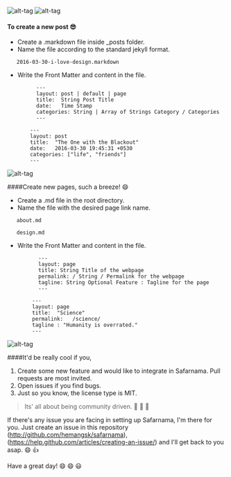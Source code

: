 ![alt-tag](https://c2.staticflickr.com/8/7167/26672340054_eaae3d4e7f_o.png)
![alt-tag](https://c2.staticflickr.com/8/7013/26671807574_4487215cda_o.png)

#### To create a new post :sunglasses:

- Create a .markdown file inside _posts folder.
- Name the file according to the standard jekyll format.
```
   2016-03-30-i-love-design.markdown
```
- Write the Front Matter and content in the file.
    ```
          ---
          layout: post | default | page
          title:  String Post Title
          date:   Time Stamp
          categories: String | Array of Strings Category / Categories 
          ---
    ```
    
    ```
        ---
        layout: post
        title:  "The One with the Blackout"
        date:   2016-03-30 19:45:31 +0530
        categories: ["life", "friends"]
        ---
    ```  


![alt-tag](https://c2.staticflickr.com/8/7073/27208796421_05b7f79b4b_o.png)


####Create new pages, such a breeze! :smile:
- Create a .md file in the root directory.
- Name the file with the desired page link name.
```
   about.md
```
```
   design.md
```
- Write the Front Matter and content in the file.
```
          ---
          layout: page
          title: String Title of the webpage
          permalink: / String / Permalink for the webpage
          tagline: String Optional Feature : Tagline for the page
          ---
```      
```
        ---
        layout: page
        title:  "Science"
        permalink:   /science/
        tagline : "Humanity is overrated."
        ---
```      

![alt-tag](https://c2.staticflickr.com/8/7613/27278759785_da430e2f99_o.png)

####It'd be really cool if you,<br>
1.  Create some new feature and would like to integrate in Safarnama. Pull requests are most invited.
2.  Open issues if you find bugs.
3.  Just so you know, the license type is MIT.


>Its' all about being community driven.  :bus: :bus: :dash:

If there's any issue you are facing in setting up Safarnama, I'm there for you. Just create an issue in this repository (http://github.com/hemangsk/safarnama), (https://help.github.com/articles/creating-an-issue/) and I'll get back to you asap. :smile: :+1:<br>

Have a great day!  :smile: :smile: :smiley:



